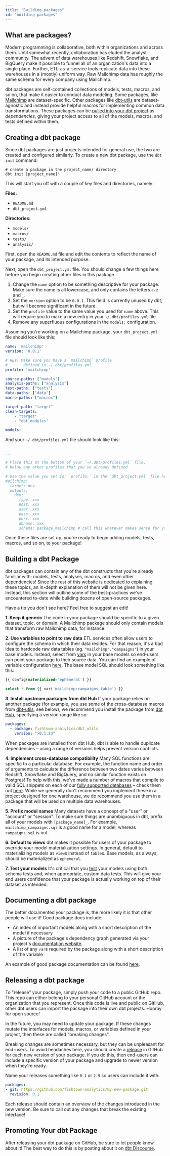 ```yaml
---
title: "Building packages"
id: "building-packages"
---
```


## What are packages?

Modern programming is collaborative, both within organizations and across them. Until somewhat recently, collaboration has eluded the analyst community. The advent of data warehouses like Redshift, Snowflake, and BigQuery make it possible to funnel all of an organization's data into a single place. Further, ETL-as-a-service tools replicate data into these warehouses in a (mostly) uniform way. Raw Mailchimp data has roughly the same schema for every company using Mailchimp.

dbt packages are self-contained collections of models, tests, macros, and so on, that make it easier to conduct data modeling. Some packages, like [Mailchimp](https://github.com/fishtown-analytics/mailchimp) are dataset-specific. Other packages like [dbt-utils](https://github.com/fishtown-analytics/dbt-utils) are dataset-agnostic and instead provide helpful macros for implementing common data transformations. These packages can be [pulled into your dbt project](package-management)  as *dependencies*, giving your project access to all of the models, macros, and tests defined within them.

## Creating a dbt package

Since dbt packages are just projects intended for general use, the two are created and configured similarly. To create a new dbt package, use the `dbt init` command:

```shell
# create a package in the project_name/ directory
dbt init [project_name]"
```

This will start you off with a couple of key files and directories, namely:

**Files:**
- `README.md`
- `dbt_project.yml`


**Directories:**
- `models/`
- `macros/`
- `tests/`
- `analysis/`

First, open the `README.md` file and edit the contents to reflect the name of your package, and its intended purpose.

Next, open the `dbt_project.yml` file. You should change a few things here before you begin creating other files in this package.

1. Change the `name` option to be something descriptive for your package. Make sure the name is all lowercase, and only contains the letters `a-z` and `_`.
2. Set the `version` option to be `0.0.1`. This field is currently unused by dbt, but will become significant in the future.
3. Set the `profile` value to the same value you used for `name` above. This will require you to make a new entry in your `~/.dbt/profiles.yml` file.
4. Remove any superfluous configurations in the `models:` configuration.

Assuming you're working on a Mailchimp package, your `dbt_project.yml` file should look like this:

<File name='dbt_project.yml'>

```yaml
name: 'mailchimp'
version: '0.0.1'

# HEY! Make sure you have a `mailchimp` profile
#       defined in ~/.dbt/profiles.yml
profile: 'mailchimp'

source-paths: ["models"]
analysis-paths: ["analysis"]
test-paths: ["tests"]
data-paths: ["data"]
macro-paths: ["macros"]

target-path: "target"
clean-targets:
    - "target"
    - "dbt_modules"

models:
```

</File>

And your `~/.dbt/profiles.yml` file should look like this:

<File name='~/.dbt/profiles.yml'>

```yaml

...

# Place this at the bottom of your `~/.dbt/profiles.yml` file,
# below any other profiles that you've already defined

# Use the value you set for `profile:` in the `dbt_project.yml` file here
mailchimp:
  target: dev
  outputs:
    dev:
      type: xxx
      host: xxx
      user: xxx
      pass: xxx
      port: xxx
      dbname: xxx
      schema: package_mailchimp # call this whatever makes sense for you
```

</File>

Once these files are set up, you're ready to begin adding models, tests, macros, and so on, to your package!

## Building a dbt Package

dbt packages can contain any of the dbt constructs that you're already familiar with: models, tests, analyses, macros, and even other dependencies! Since the rest of this website is dedicated to explaining these topics, an in-depth explanation of them will not be given here. Instead, this section will outline some of the best-practices we've encountered to-date while building dozens of open-source packages.

<Callout type="info" title="">

Have a tip you don't see here? Feel free to suggest an edit!

</Callout>

**1. Keep it generic**
The code in your package should be specific to a given dataset, topic, or domain. A Mailchimp package should only contain models that transform raw Mailchimp data, for instance.

**2. Use variables to point to raw data**
ETL services often allow users to configure the schema in which their data resides. For that reason, it's a bad idea to hardcode raw data tables (eg. `"mailchimp"."campaigns"`) in your base models. Instead, select from [vars](var) in your base models so end-users can point your package to their source data. You can find an example of variable configuration [here](https://github.com/fishtown-analytics/mailchimp/blob/master/dbt_project.yml#L12). The base model SQL should look something like this:

<File name='models/base/mailchimp_base_campaigns.sql'>

```sql
{{ config(materialized='ephemeral') }}

select * from {{ var('mailchimp:campaigns_table') }}
```

</File>

**3. Install upstream packages from dbt Hub**
If your package relies on another package (for example, you use some of the cross-database macros from [dbt-utils](https://hub.getdbt.com/fishtown-analytics/dbt_utils/latest/), see below), we recommend you install the package from [dbt Hub](https://hub.getdbt.com), specifying a version range like so:

<File name='packages.yml'>

```yaml
packages:
  - package: fishtown-analytics/dbt_utils
    version: ">0.1.23"
```

</File>

When packages are installed from dbt Hub, dbt is able to handle duplicate dependencies – using a range of versions helps prevent version conflicts.

**4. Implement cross-database compatibility**
Many SQL functions are specific to a particular database. For example, the function name and order of arguments to calculate the difference between two dates varies between Redshift, Snowflake and BigQuery, and no similar function exists on Postgres! To help with this, we've made a number of macros that compile to valid SQL snippets on each of our [fully supported databases](supported-databases) – check them out [here](https://github.com/fishtown-analytics/dbt-utils#cross-database). While we generally don't recommend you implement these in a project designed for one warehouse, we do recommend you use them in a package that will be used on multiple data warehouses.

**5. Prefix model names**
Many datasets have a concept of a "user" or "account" or "session". To make sure things are unambiguous in dbt, prefix all of your models with `[package_name]_`. For example, `mailchimp_campaigns.sql` is a good name for a model, whereas `campaigns.sql` is not.

**6. Default to views**
dbt makes it possible for users of your package to override your model materialization settings. In general, default to materializing models as `view`s instead of `table`s. Base models, as always, should be materialized as `ephemeral`.

**7. Test your models**
It's critical that you [test](testing) your models using both schema tests and, when appropriate, custom data tests. This will give your end users confidence that your package is actually working on top of their dataset as intended.

## Documenting a dbt package

The better documented your package is, the more likely it is that other people will use it! Good package docs include:
- An index of important models along with a short description of the model if necessary
- A picture of the package's dependency graph generated via your project's [documentation website](documentation-website).
- A list of any `var`s required by the package along with a short description of the variable

An example of good package documentation can be found [here](https://github.com/fishtown-analytics/snowplow).

## Releasing a dbt package

To "release" your package, simply push your code to a public GitHub repo. This repo can either belong to your personal GitHub account or the organization that you represent. Once this code is live and public on GitHub, other dbt users can import the package into their own dbt projects. Hooray for open source!

In the future, you may need to update your package. If these changes mutate the interfaces for models, macros, or variables defined in your project, then these are called "breaking changes".

Breaking changes are sometimes necessary, but they can be unpleasant for end-users. To avoid headaches here, you should create a [release](https://help.github.com/articles/creating-releases/) in GitHub for each new version of your package. If you do this, then end-users can include a specific version of your package and upgrade to newer version when they're ready.

<Callout type="info" title="ProTip">

Name your releases something like `0.1` or `2.9` so users can include it with:
```yml
packages:
- git: https://github.com/fishtown-analytics/my-new-package.git
  revision: 0.1
```

</Callout>

Each release should contain an overview of the changes introduced in the new version. Be sure to call out any changes that break the existing interface!

## Promoting Your dbt Package

After releasing your dbt package on GitHub, be sure to let people know about it! The best way to do this is by posting about it on [dbt Discourse](https://discourse.getdbt.com).
